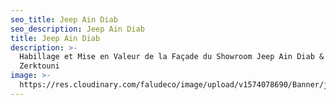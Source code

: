 ```yaml
---
seo_title: Jeep Ain Diab
seo_description: Jeep Ain Diab
title: Jeep Ain Diab
description: >-
  Habillage et Mise en Valeur de la Façade du Showroom Jeep Ain Diab & Jeep
  Zerktouni
image: >-
  https://res.cloudinary.com/faludeco/image/upload/v1574078690/Banner/jeep_dljvky.jpg
---
```


